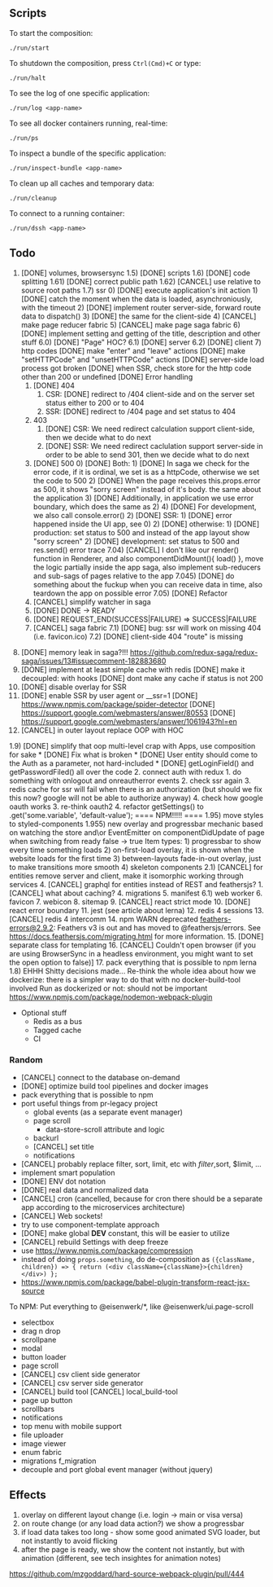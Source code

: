 ## Scripts

To start the composition:

```
./run/start
```

To shutdown the composition, press `Ctrl(Cmd)+C` or type:

```
./run/halt
```

To see the log of one specific application:

```
./run/log <app-name>
```

To see all docker containers running, real-time:

```
./run/ps
```

To inspect a bundle of the specific application:

```
./run/inspect-bundle <app-name>
```

To clean up all caches and temporary data:

```
./run/cleanup
```

To connect to a running container:

```
./run/dssh <app-name>
```

## Todo

1. [DONE] volumes, browsersync
1.5) [DONE] scripts
1.6) [DONE] code splitting
1.61) [DONE] correct public path
1.62) [CANCEL] use relative to source root paths
1.7) ssr 0) [DONE] execute application's init action 1) [DONE] catch the moment when the data is loaded, asynchroniously, with the timeout 2) [DONE] implement router server-side, forward route data to dispatch() 3) [DONE] the same for the client-side 4) [CANCEL] make page reducer fabric 5) [CANCEL] make page saga fabric 6) [DONE] implement setting and getting of the title, description and other stuff
6.0) [DONE] "Page" HOC?
6.1) [DONE] server
6.2) [DONE] client 7) http codes
[DONE] make "enter" and "leave" actions
[DONE] make "setHTTPCode" and "unsetHTTPCode" actions
[DONE] server-side load process got broken
[DONE] when SSR, check store for the http code other than 200 or undefined
[DONE] Error handling
    1) [DONE] 404
        1) CSR: [DONE] redirect to /404 client-side and on the server set status either to 200 or to 404
        2) SSR: [DONE] redirect to /404 page and set status to 404
    2) 403
        1) [DONE] CSR:
            We need redirect calculation support client-side, then we decide what to do next
        2) [DONE] SSR:
            We need redirect caclulation support server-side in order to be able to send 301, then we decide what to do next
    3) [DONE] 500
        0) [DONE] Both:
            1) [DONE] In saga we check for the error code, if it is ordinal, we set is as a httpCode, otherwise we set the code to 500
            2) [DONE] When the page receives this.props.error as 500, it shows "sorry screen" instead of it's body. the same about the application
            3) [DONE] Additionally, in application we use error boundary, which does the same as 2)
            4) [DONE] For development, we also call console.error()
        2) [DONE] SSR:
            1) [DONE] error happened inside the UI app, see 0)
            2) [DONE] otherwise:
                1) [DONE] production: set status to 500 and instead of the app layout show "sorry screen"
                2) [DONE] development: set status to 500 and res.send() error trace
7.04) [CANCEL] I don't like our render() function in Renderer, and also componentDidMount(){ load() }, move the logic partially inside the app saga, also implement sub-reducers and sub-sags of pages relative to the app 
7.045) [DONE] do something about the fuckup when you can receive data in time, also teardown the app on possible error
7.05) [DONE] Refactor
    1) [CANCEL] simplify watcher in saga
    2) [DONE] DONE -> READY
    3) [DONE] REQUEST_END(SUCCESS|FAILURE) => SUCCESS|FAILURE
    4) [CANCEL] saga fabric
7.1) [DONE] bug: ssr will work on missing 404 (i.e. favicon.ico)
7.2) [DONE] client-side 404 "route" is missing
8) [DONE] memory leak in saga?!!! https://github.com/redux-saga/redux-saga/issues/13#issuecomment-182883680
9) [DONE] implement at least simple cache with redis
    [DONE] make it decoupled: with hooks
    [DONE] dont make any cache if status is not 200
11) [DONE] disable overlay for SSR
12) [DONE] enable SSR by user agent or __ssr=1
    [DONE] https://www.npmjs.com/package/spider-detector
    [DONE] https://support.google.com/webmasters/answer/80553
    [DONE] https://support.google.com/webmasters/answer/1061943?hl=en
13) [CANCEL] in outer layout replace OOP with HOC

1.9) [DONE] simplify that oop multi-level crap with Apps, use composition for sake
    * [DONE] Fix what is broken
    * [DONE] User entity should come to the Auth as a parameter, not hard-included
    * [DONE] getLoginField() and getPasswordFiled() all over the code
2.  connect auth with redux
    1. do something with onlogout and onreautherror events
    2. check ssr again
    3. redis cache for ssr will fail when there is an authorization (but should we fix this now? google will not be able to authorize anyway)
    4. check how google oauth works
3.  re-think oauth2
4. refactor getSettings() to .get('some.variable', 'default-value');
==== NPM!!!!! ====
1.95) move styles to styled-components
1.955) new overlay and progressbar mechanic based on watching the store and\or EventEmitter on componentDidUpdate of page when switching from ready false -> true
    Item types:
        1) progressbar to show every time something loads
        2) on-first-load overlay, it is shown when the website loads for the first time
        3) between-layouts fade-in-out overlay, just to make transitions more smooth
        4) skeleton components
    2.1) [CANCEL] for entities remove server and client, make it isomorphic working through services
        4. [CANCEL] graphql for entities instead of REST and feathersjs?
            1. [CANCEL] what about caching?
4.  migrations
5.  manifest
    6.1) web worker
6.  favicon
7.  webicon
8.  sitemap
9.  [CANCEL] react strict mode
10. [DONE] react error boundary
11. jest (see article about lerna)
12. redis 4 sessions
13. [CANCEL] redis 4 intercomm
14. npm WARN deprecated feathers-errors@2.9.2: Feathers v3 is out and has moved to @feathersjs/errors. See https://docs.feathersjs.com/migrating.html for more information.
15. [DONE] separate class for templating
16. [CANCEL] Couldn't open browser (if you are using BrowserSync in a headless environment, you might want to set the open option to false)]
17. pack everything that is possible to npm
        lerna
1.8) EHHH Shitty decisions made...
Re-think the whole idea about how we dockerize: there is a simpler way to do that with no docker-build-tool involved
Run as dockerized or not: should not be important
https://www.npmjs.com/package/nodemon-webpack-plugin

* Optional stuff
    * Redis as a bus
    * Tagged cache
    * CI

### Random

-   [CANCEL] connect to the database on-demand
-   [DONE] optimize build tool pipelines and docker images
-   pack everything that is possible to npm
-   port useful things from pr-legacy project
    -   global events (as a separate event manager)
    -   page scroll
        -   data-store-scroll attribute and logic
    -   backurl
    -   [CANCEL] set title
    -   notifications
-   [CANCEL] probably replace filter, sort, limit, etc with $filter,$sort, \$limit, ...
-   implement smart population
-   [DONE] ENV dot notation
-   [DONE] real data and normalized data
-   [CANCEL] cron (cancelled, because for cron there should be a separate app according to the microservices architecture)
-   [CANCEL] Web sockets!
-   try to use component-template approach
-   [DONE] make global **DEV** constant, this will be easier to utilize
-   [CANCEL] rebuild Settings with deep freeze
-   use https://www.npmjs.com/package/compression
-   instead of doing `props.something`, do de-composition as `({className, children}) => { return (<div className={className}>{children}</div>) };`
-   https://www.npmjs.com/package/babel-plugin-transform-react-jsx-source

To NPM:
Put everything to @eisenwerk/\*, like @eisenwerk/ui.page-scroll

-   selectbox
-   drag n drop
-   scrollpane
-   modal
-   button loader
-   page scroll
-   [CANCEL] csv client side generator
-   [CANCEL] csv server side generator
-   [CANCEL] build tool
    [CANCEL] local_build-tool
-   page up button
-   scrollbars
-   notifications
-   top menu with mobile support
-   file uploader
-   image viewer
-   enum fabric
-   migrations
    f_migration
-   decouple and port global event manager (without jquery)

## Effects

1. overlay on different layout change (i.e. login -> main or visa versa)
2. on route change (or any load data action?) we show a progressbar
3. if load data takes too long - show some good animated SVG loader, but not instantly to avoid flicking
4. after the page is ready, we show the content not instantly, but with animation (different, see tech insightes for animation notes)

https://github.com/mzgoddard/hard-source-webpack-plugin/pull/444
